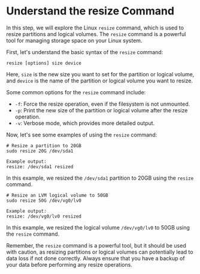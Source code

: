 # Understand the resize Command

In this step, we will explore the Linux `resize` command, which is used to resize partitions and logical volumes. The `resize` command is a powerful tool for managing storage space on your Linux system.

First, let's understand the basic syntax of the `resize` command:

```
resize [options] size device
```

Here, `size` is the new size you want to set for the partition or logical volume, and `device` is the name of the partition or logical volume you want to resize.

Some common options for the `resize` command include:

- `-f`: Force the resize operation, even if the filesystem is not unmounted.
- `-p`: Print the new size of the partition or logical volume after the resize operation.
- `-v`: Verbose mode, which provides more detailed output.

Now, let's see some examples of using the `resize` command:

```
# Resize a partition to 20GB
sudo resize 20G /dev/sda1

Example output:
resize: /dev/sda1 resized
```

In this example, we resized the `/dev/sda1` partition to 20GB using the `resize` command.

```
# Resize an LVM logical volume to 50GB
sudo resize 50G /dev/vg0/lv0

Example output:
resize: /dev/vg0/lv0 resized
```

In this example, we resized the logical volume `/dev/vg0/lv0` to 50GB using the `resize` command.

Remember, the `resize` command is a powerful tool, but it should be used with caution, as resizing partitions or logical volumes can potentially lead to data loss if not done correctly. Always ensure that you have a backup of your data before performing any resize operations.
